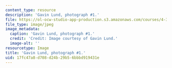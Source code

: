 ```yaml
---
content_type: resource
description: 'Gavin Lund, photograph #1.'
file: https://ol-ocw-studio-app-production.s3.amazonaws.com/courses/4-341-introduction-to-photography-and-related-media-fall-2007/17fc47a8d708d24b29b56bbbd919431e_lund1.jpg
file_type: image/jpeg
image_metadata:
  caption: 'Gavin Lund, photograph #1.'
  credit: 'Credit: Image courtesy of Gavin Lund.'
  image-alt: ''
resourcetype: Image
title: 'Gavin Lund, photograph #1.'
uid: 17fc47a8-d708-d24b-29b5-6bbbd919431e
---
```

